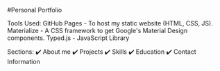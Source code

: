 #Personal Portfolio 

Tools Used:
GitHub Pages - To host my static website (HTML, CSS, JS).
Materialize - A CSS framework to get Google's Material Design components.
Typed.js - JavaScript Library

Sections:
✔️ About me
✔️ Projects
✔️ Skills
✔️ Education
✔️ Contact Information
